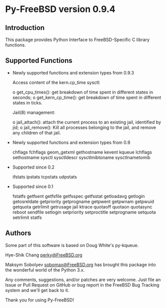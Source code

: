 # Py-FreeBSD version 0.9.4

## Introduction

This package provides Python Interface to FreeBSD-Specific
C library functions.

## Supported Functions

  * Newly supported functions and extension types from 0.9.3

    Access content of the kern.cp_time sysctl:

    o get_cpu_times(): get breakdown of time spent in different states
      in seconds;
    o get_kern_cp_time(): get breakdown of time spent in different
      states in ticks.

    Jail(8) management:

    o jail_attach(): attach the current process to an existing jail, identified
      by jid;
    o jail_remove(): Kill all processes belonging to the jail, and remove any
      children of that jail.

  * Newly supported functions and extension types from 0.9

    chflags fchflags geom_getxml gethostname kevent kqueue lchflags
    sethostname sysctl sysctldescr sysctlmibtoname sysctlnametomib

  * Supported since 0.2

    ifstats ipstats tcpstats udpstats

  * Supported since 0.1

    fstatfs getfsent getfsfile getfsspec getfsstat getloadavg
    getlogin getosreldate getpriority getprogname getpwent getpwnam
    getpwuid getquota getrlimit getrusage jail ktrace quotaoff
    quotaon quotasync reboot sendfile setlogin setpriority setproctitle
    setprogname setquota setrlimit statfs


## Authors

Some part of this software is based on Doug White's py-kqueue.

Hye-Shik Chang <perky@FreeBSD.org>

Maksym Sobolyev <sobomax@FreeBSD.org> has brought this package into the
wonderful world of the Python 3.x.

Any comments, suggestions, and/or patches are very welcome. Just file an Issue
or Pull Request on GitHub or bug report in the FreeBSD Bug Tracking system and
we'll get back to it.

Thank you for using Py-FreeBSD!
